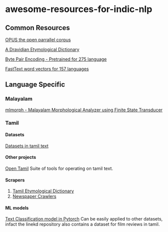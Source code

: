 # awesome-resources-for-indic-nlp

## Common Resources
[OPUS the open parrallel corpus](http://opus.nlpl.eu/OpenSubtitles-v2018.php)

[A Dravidian Etymological Dictionary](https://dsalsrv04.uchicago.edu/cgi-bin/app/burrow_query.py?page=1)

[Byte Pair Encoding - Pretrained for 275 language](https://nlp.h-its.org/bpemb/)

[FastText word vectors for 157 languages](https://fasttext.cc/docs/en/crawl-vectors.html)


## Language Specific

### Malayalam
[mlmorph - Malayalam Morphological Analyzer using Finite State Transducer](https://gitlab.com/smc/mlmorph)

### Tamil
#### Datasets
[Datasets in tamil text](https://github.com/vanangamudi/tharavukkanam)

#### Other projects
[Open Tamil](https://github.com/Ezhil-Language-Foundation/open-tamil) Suite of tools for operating on tamil text.

#### Scrapers
1. [Tamil Etymological Dictionary](https://github.com/vanangamudi/tamilvu-etymdict-scraper)
2. [Newspaper Crawlers](https://github.com/vanangamudi/newspaper-crawler-scripts)

#### ML models
[Text Classification model in Pytorch](https://github.com/vanangamudi/tamil-news-classification) 
     Can be easily applied to other datasets, infact the linekd repository also contains a dataset for film reviews in tamil.
